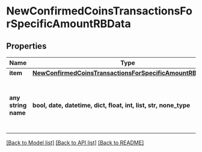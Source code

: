 # NewConfirmedCoinsTransactionsForSpecificAmountRBData


## Properties
Name | Type | Description | Notes
------------ | ------------- | ------------- | -------------
**item** | [**NewConfirmedCoinsTransactionsForSpecificAmountRBDataItem**](NewConfirmedCoinsTransactionsForSpecificAmountRBDataItem.md) |  | 
**any string name** | **bool, date, datetime, dict, float, int, list, str, none_type** | any string name can be used but the value must be the correct type | [optional]

[[Back to Model list]](../README.md#documentation-for-models) [[Back to API list]](../README.md#documentation-for-api-endpoints) [[Back to README]](../README.md)



